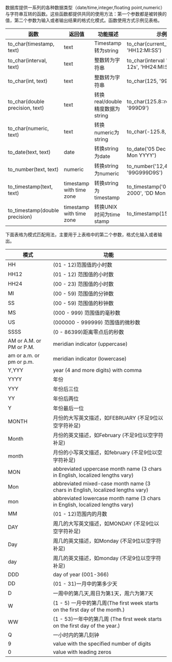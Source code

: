 数据库提供一系列的各种数据类型（date/time,integer,floating point,numeric）与字符串互转的函数。这些函数都提供共同的使用方法：第一个参数都是被转换的值，第二个参数为输入或者输出结果的格式化模式。函数使用方式示例见表格。

| 函数               | 返回值                     | 功能描述                          | 示例                      | 结果                     |
| ---------------- | -------------------------- | --------------------------------- | ----------------------- | ----------------------- |
| to_char(timestamp, text)          | text                       | Timestamp转为string              | to_char(current_timestamp,   'HH12:MI:SS')     | 03:24:43                 |
| to_char(interval, text)           | text                       | 整数转为字符串                    | to_char(interval   '15h 2m 12s', 'HH24:MI:SS') | 15:02:12                 |
| to_char(int, text)                | text                       | 整数转为字符串                    | to_char(125,   '999')                          | 125                      |
| to_char(double   precision, text) | text                       | 转换real/double 精度数据为string | to_char(125.8::real,   '999D9')                | 125.8                    |
| to_char(numeric, text)            | text                       | 转换numeric为string              | to_char(-125.8,   '999D99S')                   | 125.80-                  |
| to_date(text, text)               | date                       | 转换string为date                 | to_date('05 Dec 2000',   'DD Mon YYYY')        | 2000-12-05               |
| to_number(text, text)             | numeric                    | 转换string为numeric              | to_number('12,454.8-',   '99G999D9S')          | -12454.8                 |
| to_timestamp(text, text)          | timestamp   with time zone | 转换string为timestamp            | to_timestamp('05 Dec 2000',   'DD Mon YYYY')   | 2000-12-05   00:00:00+08 |
| to_timestamp(double   precision)  | timestamp   with time zone | 转换UNIX时间为time stamp         | to_timestamp(1550475093)                       | 2019-02-18   15:31:33+08 |



下面表格为模式匹配用法，主要用于上表格中的第二个参数，格式化输入或者输出。

| 模式                     | 功能                                                         |
| ------------------------ | ---------------------------------------------------- |
| HH                       | (01 - 12)范围值的小时数                                        |
| HH12                     | (01 - 12)   范围值的小时数                                     |
| HH24                     | (00 - 23)   范围值的小时数                                     |
| MI                       | (00 - 59)   范围值的分钟数                                     |
| SS                       | (00 - 59)   范围值的秒钟数                                     |
| MS                       | (000 - 999)   范围值的毫秒数                                   |
| US                       | (000000 - 999999)   范围值的微秒数                             |
| SSSS                     | (0 - 86399)距离零点后的秒数                                    |
| AM or A.M. or PM or P.M. | meridian   indicator (uppercase)                             |
| am or a.m. or pm or p.m. | meridian   indicator (lowercase)                             |
| Y,YYY                    | year (4   and more digits) with comma                        |
| YYYY                     | 年份                                                         |
| YYY                      | 年份后三位                                                   |
| YY                       | 年份后两位                                                   |
| Y                        | 年份最后一位                                                 |
| MONTH                    | 月份的大写英文描述，如FEBRUARY (不足9位以空字符补足)         |
| Month                    | 月份的英文描述，如February (不足9位以空字符补足)             |
| month                    | 月份的小写英文描述，如february (不足9位以空字符补足)         |
| MON                      | abbreviated   uppercase month name (3 chars in English, localized lengths vary) |
| Mon                      | abbreviated   mixed-case month name (3 chars in English, localized lengths vary) |
| mon                      | abbreviated   lowercase month name (3 chars in English, localized lengths vary) |
| MM                       | (01 - 12)范围内的月数                                          |
| DAY                      | 周几的大写英文描述，如MONDAY (不足9位以空字符补足)           |
| Day                      | 周几的英文描述，如Monday (不足9位以空字符补足)               |
| day                      | 周几的英文描述，如monday (不足9位以空字符补足)               |
| DDD                      | day of   year (001-366)                                      |
| DD                       | (01 - 31)一月中的第多少天                                      |
| D                        | 一周中的第几天,周日为第1天，周六为第7天                   |
| W                        | (1 - 5) 一月中的第几周(The   first week starts on the first day of the month.) |
| WW                       | (1 - 53)一年中的第几周 (The first week starts on the   first day of the year.) |
| Q                        | 一小时内的第几刻钟                                           |
| 9                        | value with the specified number of digits                  |
| 0                        | value with leading zeros                                   |
